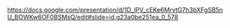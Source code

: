 https://docs.google.com/presentation/d/1D_lPV_cEKe6MrvtG7h3bXFgSB5nU_BOWKw6OF0BSMsQ/edit#slide=id.g23a0be251ea_0_578
